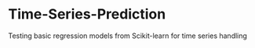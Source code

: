 # Time-Series-Prediction
Testing basic regression models from Scikit-learn for time series handling
